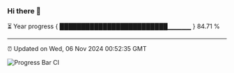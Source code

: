 ### Hi there 👋

⏳ Year progress { █████████████████████████▁▁▁▁▁ } 84.71 %

---

⏰ Updated on Wed, 06 Nov 2024 00:52:35 GMT

![Progress Bar CI](https://github.com/code-lakshay/GitHub-Actions-Demo/workflows/Progress%20Bar%20CI/badge.svg)

